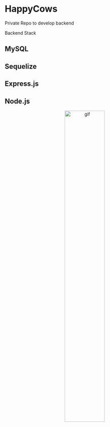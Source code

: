 # HappyCows
Private Repo to develop backend


Backend Stack 
## MySQL
## Sequelize
## Express.js
## Node.js



<p align="center">
<img src="https://media.giphy.com/media/W54Zt0bgS87x6/giphy.gif" width="50%" alt="gif">
</p>

